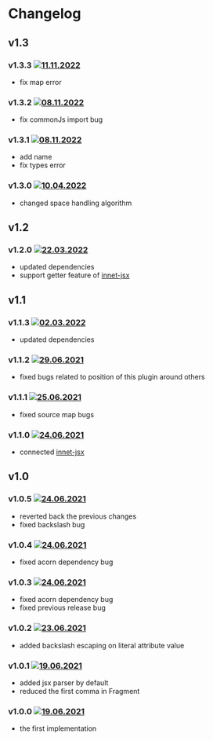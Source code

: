 # Changelog

## v1.3

### v1.3.3 [![11.11.2022](https://img.shields.io/date/1668167007)](https://github.com/d8corp/rollup-plugin-innet-jsx/tree/v1.3.3)
- fix map error

### v1.3.2 [![08.11.2022](https://img.shields.io/date/1667920711)](https://github.com/d8corp/rollup-plugin-innet-jsx/tree/v1.3.2)
- fix commonJs import bug

### v1.3.1 [![08.11.2022](https://img.shields.io/date/1667906671)](https://github.com/d8corp/rollup-plugin-innet-jsx/tree/v1.3.1)
- add name
- fix types error

### v1.3.0 [![10.04.2022](https://img.shields.io/date/1649588360)](https://github.com/d8corp/rollup-plugin-innet-jsx/tree/v1.3.0)
- changed space handling algorithm

## v1.2

### v1.2.0 [![22.03.2022](https://img.shields.io/date/1647978960)](https://github.com/d8corp/rollup-plugin-innet-jsx/tree/v1.2.0)
- updated dependencies
- support getter feature of [innet-jsx](https://www.npmjs.com/package/innet-jsx)

## v1.1

### v1.1.3 [![02.03.2022](https://img.shields.io/date/1646170909)](https://github.com/d8corp/rollup-plugin-innet-jsx/tree/v1.1.3)
- updated dependencies

### v1.1.2 [![29.06.2021](https://img.shields.io/date/1624915944)](https://github.com/d8corp/rollup-plugin-innet-jsx/tree/v1.1.2)
- fixed bugs related to position of this plugin around others

### v1.1.1 [![25.06.2021](https://img.shields.io/date/1624633640)](https://github.com/d8corp/rollup-plugin-innet-jsx/tree/v1.1.1)
- fixed source map bugs

### v1.1.0 [![24.06.2021](https://img.shields.io/date/1624564003)](https://github.com/d8corp/rollup-plugin-innet-jsx/tree/v1.1.0)
- connected [innet-jsx](https://www.npmjs.com/package/innet-jsx)

## v1.0

### v1.0.5 [![24.06.2021](https://img.shields.io/date/1624490718)](https://github.com/d8corp/rollup-plugin-innet-jsx/tree/v1.0.5)
- reverted back the previous changes
- fixed backslash bug

### v1.0.4 [![24.06.2021](https://img.shields.io/date/1624489837)](https://github.com/d8corp/rollup-plugin-innet-jsx/tree/v1.0.4)
- fixed acorn dependency bug

### v1.0.3 [![24.06.2021](https://img.shields.io/date/1624486977)](https://github.com/d8corp/rollup-plugin-innet-jsx/tree/v1.0.3)
- fixed acorn dependency bug
- fixed previous release bug

### v1.0.2 [![23.06.2021](https://img.shields.io/date/1624481216)](https://github.com/d8corp/rollup-plugin-innet-jsx/tree/v1.0.2)
- added backslash escaping on literal attribute value

### v1.0.1 [![19.06.2021](https://img.shields.io/date/1624106151)](https://github.com/d8corp/rollup-plugin-innet-jsx/tree/v1.0.1)
- added jsx parser by default
- reduced the first comma in Fragment

### v1.0.0 [![19.06.2021](https://img.shields.io/date/1624103838)](https://github.com/d8corp/rollup-plugin-innet-jsx/tree/v1.0.0)
- the first implementation
